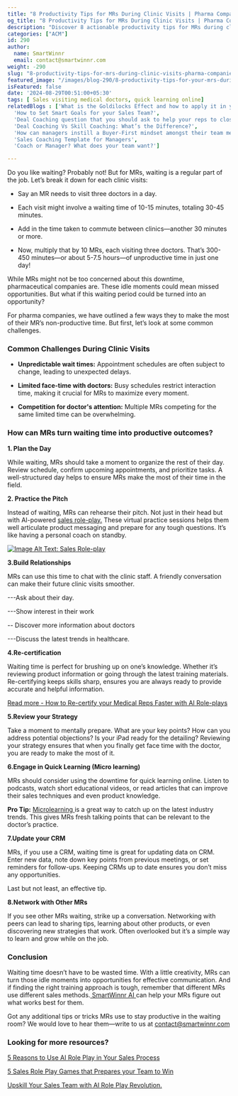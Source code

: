 ```yaml
---
title: "8 Productivity Tips for MRs During Clinic Visits | Pharma Companies' Guide "
og_title: "8 Productivity Tips for MRs During Clinic Visits | Pharma Companies' Guide "
description: "Discover 8 actionable productivity tips for MRs during clinic visits. Learn how pharma companies can turn waiting time into pitching practice, recertification, and quick learning online"
categories: ["ACM"]
id: 290
author:
  name: SmartWinnr
  email: contact@smartwinnr.com
weight: -290
slug: "8-productivity-tips-for-mrs-during-clinic-visits-pharma-companies-guide"
featured_image: "/images/blog-290/8-productivity-tips-for-your-mrs-during-doctors-clinic-visits.png"
isFeatured: false
date: '2024-08-29T00:51:00+05:30'
tags: [ Sales visiting medical doctors, quick learning online]
relatedBlogs : ['What is the Goldilocks Effect and how to apply it in your business?',
  'How to Set Smart Goals for your Sales Team?',
  'Deal Coaching question that you should ask to help your reps to close more deals',
  'Deal Coaching Vs Skill Coaching: What’s the Difference?',
  'How can managers instill a Buyer-First mindset amongst their team members?',
  'Sales Coaching Template for Managers',
  'Coach or Manager? What does your team want?']

---
```



 
<p>Do you like waiting? Probably not! But for MRs, waiting is a regular part of the job. Let’s break it down for each clinic visits: </p>
<ul>
<li><p> Say an MR needs to visit three doctors in a day.</p> </li>

<li><p> Each visit might involve a waiting time of 10-15 minutes, totaling 30-45 minutes. </P></li>

<li><p> Add in the time taken to commute between clinics—another 30 minutes or more. </p></li>

<li><p> Now, multiply that by 10 MRs, each visiting three doctors. That’s 300-450 minutes—or about 5-7.5 hours—of unproductive time in just one day! </p></li>
</ul>


<p>While MRs might not be too concerned about this downtime, pharmaceutical companies are. These idle moments could mean missed opportunities. But what if this waiting period could be turned into an opportunity? </p>


<p>For pharma companies, we have outlined a few ways they to make the most of their MR’s non-productive time. But first, let’s look at some common challenges. </p>

 

<h3 class="ml-bold-text ml-margin-top-bottom20"> Common Challenges During Clinic Visits </h3>
<ul>
<li><p><b> Unpredictable wait times:</b> Appointment schedules are often subject to change, leading to unexpected delays.</p> </li>

<li><p> <b>Limited face-time with doctors:</b> Busy schedules restrict interaction time, making it crucial for MRs to maximize every moment. </p></li>

<li><p><b>Competition for doctor's attention:</b> Multiple MRs competing for the same limited time can be overwhelming.</p> </li>

 </ul>

<h3 class="ml-bold-text ml-margin-top-bottom20">How can MRs turn waiting time into productive outcomes? </h3>

<p><b>1. Plan the Day</b></p>

<p>While waiting, MRs should take a moment to organize the rest of their day. Review schedule, confirm upcoming appointments, and prioritize tasks. A well-structured day helps to ensure MRs make the most of their time in the field. </p>

<p><b> 2. Practice the Pitch </b></p>

<p>Instead of waiting, MRs can rehearse their pitch. Not just in their head but with AI-powered <a href="https://www.smartwinnr.com/post/upskill-your-sales-team-with-ai-role-play-revolution/" target="_blank" class=""> sales role-play.</a> These virtual practice sessions helps them well articulate product messaging and prepare for any tough questions. It’s like having a personal coach on standby. </p>
<p>
<a href="https://www.smartwinnr.com/neo-ai-pilot-registration/">
    <img src="/images/blog-290/sales-role-play-Pharma.png" alt="Image Alt Text: Sales Role-play">
</a>
</p>


<p><b>3.Build Relationships</b></p>

<p>MRs can use this time to chat with the clinic staff. A friendly conversation can make their future clinic visits smoother.  </p>

<p>---Ask about their day.</p>

<p>---Show interest in their work </p>

<p>-- Discover more information about doctors </p>

<p>---Discuss the latest trends in healthcare. </p>

<p><b>4.Re-certification</b></p>

<p>Waiting time is perfect for brushing up on one’s knowledge. Whether it’s reviewing product information or going through the latest training materials. Re-certifying keeps skills sharp, ensures you are always ready to provide accurate and helpful information. </p>

<a href="https://www.smartwinnr.com/post/how-to-re-certify-your-medical-reps-faster-with-ai-role-plays/" target="_blank" class=""> <u>Read more - How to Re-certify your Medical Reps Faster with AI Role-plays</u></a> 

<p><b> 5.Review your Strategy </b></p>

<p>Take a moment to mentally prepare. What are your key points? How can you address potential objections? Is your iPad ready for the detailing? Reviewing your strategy ensures that when you finally get face time with the doctor, you are ready to make the most of it. </p>

<p><b> 6.Engage in Quick Learning (Micro learning) </b></p>

<p>MRs should consider using the downtime for quick learning online. Listen to podcasts, watch short educational videos, or read articles that can improve their sales techniques and even product knowledge.  </p>

<div class="ml_pro_tip ml-margin-bottom20">
  <p><b>Pro Tip:</b> <a href="https://www.smartwinnr.com/post/microlearning-an-effective-way-to-train-millennials/" target="_blank" class="">Microlearning </a>is a great way to catch up on the latest industry trends. This gives MRs fresh talking points that can be relevant to the doctor’s practice.</p> 
</div>



<p><b> 7.Update your CRM </b></p>

<p>MRs, if you use a CRM, waiting time is great for updating data on CRM. Enter new data, note down key points from previous meetings, or set reminders for follow-ups. Keeping CRMs up to date ensures you don’t miss any opportunities. </p>

<p>Last but not least, an effective tip. </p>

<p><b> 8.Network with Other MRs </b></p>

<p>If you see other MRs waiting, strike up a conversation. Networking with peers can lead to sharing tips, learning about other products, or even discovering new strategies that work. Often overlooked but it’s a simple way to learn and grow while on the job. </p>

 <h3 class="ml-bold-text ml-margin-top-bottom20">Conclusion </h3>

<p>Waiting time doesn’t have to be wasted time. With a little creativity, MRs can turn those idle moments into opportunities for effective communication. And if finding the right training approach is tough, remember that different MRs use different sales methods.<a href="https://www.smartwinnr.com/product/two-way-ai-role-plays/" target="_blank" class=""> SmartWinnr AI </a> can help your MRs figure out what works best for them.</p>

<p>Got any additional tips or tricks MRs use to stay productive in the waiting room? We would love to hear them—write to us at <a href="mailto:contact@smartwinnr.com" target="_blank" class=""><span>contact@smartwinnr.com</span></a></p>

<h3 class="ml-bold-text ml-margin-top-bottom20"> Looking for more resources? </h3>

 <a href="https://www.smartwinnr.com/post/5-reasons-to-use-ai-role-play-in-your-sales-process/" target="_blank" class="">5 Reasons to Use AI Role Play in Your Sales Process </a>

<p><a href="https://www.smartwinnr.com/post/5-sales-role-play-games-that-prepares-your-team-to-win/" target="_blank" class="">
5 Sales Role Play Games that Prepares your Team to Win </a><p>

<p><a href="https://www.smartwinnr.com/post/upskill-your-sales-team-with-ai-role-play-revolution/" target="_blank" class="">
Upskill Your Sales Team with AI Role Play Revolution.</a></p>